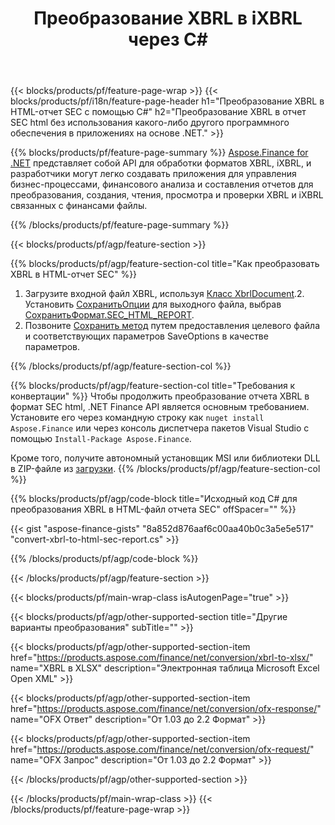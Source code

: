 ﻿---
title: Преобразование XBRL в iXBRL через C#
description: Пример кода для преобразования XBRL в HTML-отчет SEC C#. Используйте пример кода API для пакетного преобразования XBRL файлов в HTML-отчет SEC в приложениях на основе .NET. 
url: /ru/net/conversion/xbrl-to-sec-html-report/
family: finance
platformtag: net
feature: convert
informat: XBRL
outformat: HTML
otherformats: XLSX
---
{{< blocks/products/pf/feature-page-wrap >}}
{{< blocks/products/pf/i18n/feature-page-header h1="Преобразование XBRL в HTML-отчет SEC с помощью C#" h2="Преобразование XBRL в отчет SEC html без использования какого-либо другого программного обеспечения в приложениях на основе .NET." >}}

{{% blocks/products/pf/feature-page-summary %}}
[Aspose.Finance for .NET](https://products.aspose.com/finance/net/) представляет собой API для обработки форматов XBRL, iXBRL, и разработчики могут легко создавать приложения для управления бизнес-процессами, финансового анализа и составления отчетов для преобразования, создания, чтения, просмотра и проверки XBRL и iXBRL связанных с финансами файлы. 

{{% /blocks/products/pf/feature-page-summary %}}

{{< blocks/products/pf/agp/feature-section >}}

{{% blocks/products/pf/agp/feature-section-col title="Как преобразовать XBRL в HTML-отчет SEC" %}}
1. Загрузите входной файл XBRL, используя [Класс XbrlDocument](https://apireference.aspose.com/finance/net/aspose.finance.xbrl/xbrldocument).2. Установить [СохранитьОпции](https://apireference.aspose.com/finance/net/aspose.finance.xbrl/saveoptions) для выходного файла, выбрав [СохранитьФормат.SEC_HTML_REPORT](https://apireference.aspose.com/finance/net/aspose.finance.xbrl/saveformat).
3. Позвоните [Сохранить метод](https://apireference.aspose.com/finance/net/aspose.finance.xbrl.xbrldocument/save/methods/2) путем предоставления целевого файла и соответствующих параметров SaveOptions в качестве параметров.

{{% /blocks/products/pf/agp/feature-section-col %}}

{{% blocks/products/pf/agp/feature-section-col title="Требования к конвертации" %}}
Чтобы продолжить преобразование отчета XBRL в формат SEC html, .NET Finance API является основным требованием. Установите его через командную строку как ```nuget install Aspose.Finance``` или через консоль диспетчера пакетов Visual Studio с помощью ```Install-Package Aspose.Finance```.

Кроме того, получите автономный установщик MSI или библиотеки DLL в ZIP-файле из [загрузки](https://downloads.aspose.com/finance/net).
{{% /blocks/products/pf/agp/feature-section-col %}}

{{% blocks/products/pf/agp/code-block title="Исходный код C# для преобразования XBRL в HTML-файл отчета SEC" offSpacer="" %}}

{{< gist "aspose-finance-gists" "8a852d876aaf6c00aa40b0c3a5e5e517" "convert-xbrl-to-html-sec-report.cs" >}}

{{% /blocks/products/pf/agp/code-block %}}

{{< /blocks/products/pf/agp/feature-section >}}

{{< blocks/products/pf/main-wrap-class isAutogenPage="true" >}}

{{< blocks/products/pf/agp/other-supported-section title="Другие варианты преобразования" subTitle="" >}}

{{< blocks/products/pf/agp/other-supported-section-item href="https://products.aspose.com/finance/net/conversion/xbrl-to-xlsx/" name="XBRL в XLSX" description="Электронная таблица Microsoft Excel Open XML" >}}

{{< blocks/products/pf/agp/other-supported-section-item href="https://products.aspose.com/finance/net/conversion/ofx-response/" name="OFX Ответ" description="От 1.03 до 2.2 Формат" >}}

{{< blocks/products/pf/agp/other-supported-section-item href="https://products.aspose.com/finance/net/conversion/ofx-request/" name="OFX Запрос" description="От 1.03 до 2.2 Формат" >}}

{{< /blocks/products/pf/agp/other-supported-section >}}

{{< /blocks/products/pf/main-wrap-class >}}
{{< /blocks/products/pf/feature-page-wrap >}}